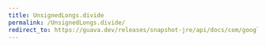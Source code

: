 ```yaml
---
title: UnsignedLongs.divide
permalink: /UnsignedLongs.divide/
redirect_to: https://guava.dev/releases/snapshot-jre/api/docs/com/google/common/primitives/UnsignedLongs.html#divide-long-long-
---
```

